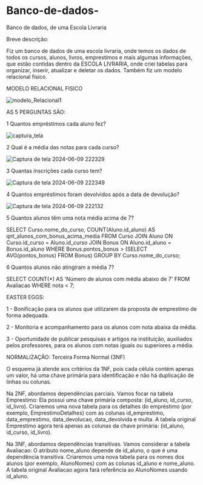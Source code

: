 # Banco-de-dados-
Banco de dados, de uma Escola Livraria


  Breve descrição:

  Fiz um banco de dados de uma escola livraria, onde temos os dados de todos os cursos, alunos, livros, emprestimos e mais algumas informações, que estão contidas dentro da ESCOLA LIVRARIA, onde criei tabelas para organizar, inserir, atualizar e deletar os dados. Também fiz um modelo relacional fisico.


MODELO RELACIONAL FISICO

![modelo_Relacional1](https://github.com/LostRoses/Banco-de-dados-/assets/99661044/9b5ab3ae-7a47-44ab-ab5d-50e7f6fe1e50)



AS 5 PERGUNTAS SÃO:

1 Quantos empréstimos cada aluno fez?

![captura_tela](https://github.com/LostRoses/Banco-de-dados-/assets/99661044/5ad17112-cc3e-4cf1-a2c0-1d960034faa2)



2 Qual é a média das notas para cada curso?

![Captura de tela 2024-06-09 222329](https://github.com/LostRoses/Banco-de-dados-/assets/99661044/3ba6e241-0a12-42c6-9af5-d630fe1a9e36)

3 Quantas inscrições cada curso tem?

![Captura de tela 2024-06-09 222349](https://github.com/LostRoses/Banco-de-dados-/assets/99661044/5fee0164-1753-47d6-882a-65d503fc9f1c)

4 Quantos empréstimos foram devolvidos após a data de devolução?

![Captura de tela 2024-06-09 222132](https://github.com/LostRoses/Banco-de-dados-/assets/99661044/8cd52fcf-6b62-4a46-aefc-2ab820b4ee76)

5 Quantos alunos têm uma nota média acima de 7?

SELECT Curso.nome_do_curso, COUNT(Aluno.id_aluno) AS qnt_alunos_com_bonus_acima_media
FROM Curso
JOIN Aluno ON Curso.id_curso = Aluno.id_curso
JOIN Bonus ON Aluno.id_aluno = Bonus.id_aluno
WHERE Bonus.pontos_bonus > (SELECT AVG(pontos_bonus) FROM Bonus)
GROUP BY Curso.nome_do_curso;

6 Quantos alunos não atingiram a média 7?

SELECT COUNT(*) AS 'Número de alunos com média abaixo de 7'
FROM Avaliacao
WHERE nota < 7;


EASTER EGGS: 

1 - Bonificação para os alunos que utilizarem da proposta de emprestimo de forma adequada.

2 - Monitoria e acompanhamento para os alunos com nota abaixa da média.

3 - Oportunidade de publicar pesquisas e artigos na instituição, auxiliados pelos professores, para os alunos com notas iguais ou superiores a média.


NORMALIZAÇÃO: Terceira Forma Normal (3NF)

O esquema já atende aos critérios da 1NF, pois cada célula contém apenas um valor, há uma chave primária para identificação e não há duplicação de linhas ou colunas.

Na 2NF, abordamos dependências parciais.
Vamos focar na tabela Emprestimo:
Ela possui uma chave primária composta: (id_aluno, id_curso, id_livro).
Criaremos uma nova tabela para os detalhes do empréstimo (por exemplo, EmprestimoDetalhes) com as colunas id_emprestimo, data_emprestimo, data_devolucao, data_devolvida e multa.
A tabela original Emprestimo agora terá apenas as colunas da chave primária: (id_aluno, id_curso, id_livro).

Na 3NF, abordamos dependências transitivas.
Vamos considerar a tabela Avaliacao:
O atributo nome_aluno depende de id_aluno, o que é uma dependência transitiva.
Criaremos uma nova tabela para os nomes dos alunos (por exemplo, AlunoNomes) com as colunas id_aluno e nome_aluno.
A tabela original Avaliacao agora fará referência ao AlunoNomes usando id_aluno.

